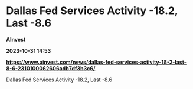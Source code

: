 # Dallas Fed Services Activity -18.2, Last -8.6
**AInvest**

**2023-10-31 14:53**

**https://www.ainvest.com/news/dallas-fed-services-activity-18-2-last-8-6-2310100062606adb7df3b3c6/**

Dallas Fed Services Activity -18.2, Last -8.6